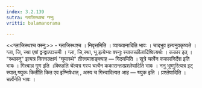 ```yaml
---
index: 3.2.139
sutra: ग्लाजिस्थश्च ग्स्नुः
vritti: balamanorama

---
```

<<ग्लाजिस्थश्च क्स्नुः>> - ग्लाजिस्थश्च । निवृत्तमिति । व्याख्यानादिति भावः । चाद्भुव इत्यनुवकृष्यते । ग्ला, जि, स्था एषां द्वन्द्वात्पञ्चमी । ग्ला, जि,स्था, भू इत्येभ्यः क्स्नुः स्यात्तच्छीलादिष्वित्यर्थः । ककार इत् । "स्थास्नु" इत्यत्र कित्त्वलक्षणं "घुमास्थे" तीत्त्वमाशङ्क्याह —  गिदयमिति । सूत्रे चर्त्वेन ककारनिर्देश इति भावः । गित्त्वान्न गुण इति ।क्क्ङिति चे॑त्यत्र गस्य चर्त्वेन ककारान्तरप्रश्लेषादिति भावः । ननु भूष्णुरित्यत्र इट् स्यात्,श्र्युकः किती॑ति कित एव इण्निषेधात् , अस्य च गित्त्वादित्यत आह —  श्र्युक इति । प्रश्लेषादिति । चर्त्वेनेति भावः । 
